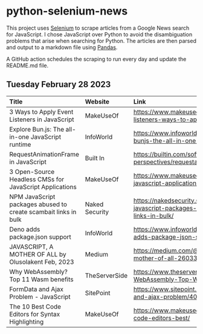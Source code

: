 # python-selenium-news

This project uses [Selenium](https://www.seleniumhq.org/) to scrape articles from a Google News search for JavaScript.
I chose JavaScript over Python to avoid the disambiguation problems that arise when searching for Python.
The articles are then parsed and output to a markdown file using [Pandas](https://pandas.pydata.org/).

A GitHub action schedules the scraping to run every day and update the README.md file.

## Tuesday February 28 2023


| Title                                                           | Website        | Link                                                                                                         |
|:----------------------------------------------------------------|:---------------|:-------------------------------------------------------------------------------------------------------------|
| 3 Ways to Apply Event Listeners in JavaScript                   | MakeUseOf      | https://www.makeuseof.com/javascript-event-listeners-ways-to-apply/                                          |
| Explore Bun.js: The all-in-one JavaScript runtime               | InfoWorld      | https://www.infoworld.com/article/3688330/explore-bunjs-the-all-in-one-javascript-runtime.html               |
| RequestAnimationFrame in JavaScript                             | Built In       | https://builtin.com/software-engineering-perspectives/requestanimationframe                                  |
| 3 Open-Source Headless CMSs for JavaScript Applications         | MakeUseOf      | https://www.makeuseof.com/headless-cms-javascript-applications-open-source/                                  |
| NPM JavaScript packages abused to create scambait links in bulk | Naked Security | https://nakedsecurity.sophos.com/2023/02/22/npm-javascript-packages-abused-to-create-scambait-links-in-bulk/ |
| Deno adds package.json support                                  | InfoWorld      | https://www.infoworld.com/article/3689179/deno-adds-package-json-support.html                                |
| JAVASCRIPT, A MOTHER OF ALL  by Olusolakent  Feb, 2023          | Medium         | https://medium.com/@olusolakent1/javascript-as-a-mother-of-all-260330adbde3                                  |
| Why WebAssembly? Top 11 Wasm benefits                           | TheServerSide  | https://www.theserverside.com/tip/Why-WebAssembly-Top-Wasm-benefits                                          |
| FormData and Ajax Problem - JavaScript                          | SitePoint      | https://www.sitepoint.com/community/t/formdata-and-ajax-problem/408708                                       |
| The 10 Best Code Editors for Syntax Highlighting                | MakeUseOf      | https://www.makeuseof.com/syntax-highlighting-code-editors-best/                                             |